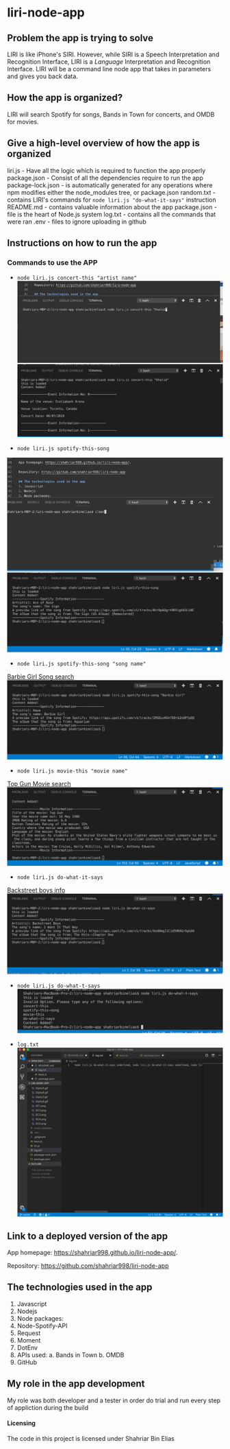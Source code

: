 # liri-node-app

## Problem the app is trying to solve
LIRI is like iPhone's SIRI. However, while SIRI is a Speech Interpretation and Recognition Interface, LIRI is a _Language_ Interpretation and Recognition Interface. LIRI will be a command line node app that takes in parameters and gives you back data.

## How the app is organized?

LIRI will search Spotify for songs, Bands in Town for concerts, and OMDB for movies.

## Give a high-level overview of how the app is organized
liri.js - Have all the logic which is required to function the app properly 
package.json - Consist of all the dependencies require to run the app
package-lock.json - is automatically generated for any operations where npm modifies either the node_modules tree, or package.json
random.txt - contains LIRI's commands for `node liri.js "do-what-it-says"` instruction 
README.md - contains valuable information about the app
package.json - file is the heart of Node.js system 
log.txt - contains all the commands that were ran
.env - files to ignore uploading in github

## Instructions on how to run the app

### Commands to use the APP

   * `node liri.js concert-this "artist name"`
   ![Artist consert info is displayed](./Images/Giphy1.gif)
   ![image](./Images/SC1.png)

   * `node liri.js spotify-this-song`

   ![If there is no song to look for](./Images/Giphy2.gif)
   ![image](./Images/SC2.png)

   * `node liri.js spotify-this-song "song name"`

   [Barbie Girl Song search](./Images/Giphy3.gif)
   ![image](./Images/SC3.png)

   * `node liri.js movie-this "movie name"`

   [Top Gun Movie search](./Images/Giphy4.gif)
   ![image](./Images/SC4.png)


   * `node liri.js do-what-it-says`

   [Backstreet boys info](./Images/Giphy5.gif)
   ![image](./Images/SC5.png)
  
   * `node liri.js do-what-t-says`
    ![image](./Images/SC7.png)

   *  `log.txt`
   ![image](./Images/SC6.png)



## Link to a deployed version of the app

App homepage: https://shahriar998.github.io/liri-node-app/.

Repository: https://github.com/shahriar998/liri-node-app

## The technologies used in the app
1. Javascript
2. Nodejs
3. Node packages:
4. Node-Spotify-API
5. Request
6. Moment
7. DotEnv
8. APIs used:
    a. Bands in Town
    b. OMDB
9. GitHub

## My role in the app development

My role was both developer and a tester in order do trial and run every step of appliction during the build 

#### Licensing

The code in this project is licensed under Shahriar Bin Elias 






